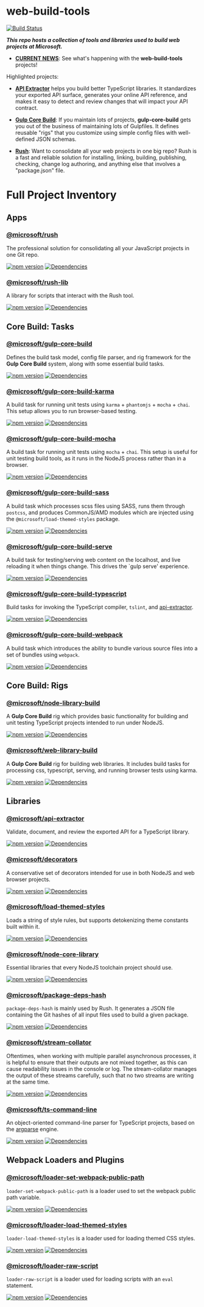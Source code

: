 # web-build-tools

[![Build Status](https://travis-ci.org/Microsoft/web-build-tools.svg?branch=master)](https://travis-ci.org/Microsoft/web-build-tools)

_**This repo hosts a collection of tools and libraries used to build web projects at Microsoft.**_

- **[CURRENT NEWS](https://github.com/Microsoft/web-build-tools/wiki)**:  See what's happening with the **web-build-tools** projects!

Highlighted projects:

- **[API Extractor](https://github.com/Microsoft/web-build-tools/wiki/API-Extractor)** helps you build better TypeScript libraries.  It standardizes your exported API surface, generates your online API reference, and makes it easy to detect and review changes that will impact your API contract.

- **[Gulp Core Build](https://github.com/Microsoft/web-build-tools/wiki/Gulp-Core-Build)**: If you maintain lots of projects, **gulp-core-build** gets you out of the business of maintaining lots of Gulpfiles.  It defines reusable "rigs" that you customize using simple config files with well-defined JSON schemas.

- **[Rush](https://github.com/Microsoft/web-build-tools/wiki/Rush)**: Want to consolidate all your web projects in one big repo?  Rush is a fast and reliable solution for installing, linking, building, publishing, checking, change log authoring, and anything else that involves a "package.json" file.

# Full Project Inventory


## Apps

### [@microsoft/rush](./apps/rush/README.md)

The professional solution for consolidating all your JavaScript projects in one Git repo.

[![npm version](https://badge.fury.io/js/%40microsoft%2Frush.svg)](https://badge.fury.io/js/%40microsoft%2Frush)
[![Dependencies](https://david-dm.org/Microsoft/rush.svg)](https://david-dm.org/Microsoft/rush)

### [@microsoft/rush-lib](./apps/rush-lib/README.md)

A library for scripts that interact with the Rush tool.

[![npm version](https://badge.fury.io/js/%40microsoft%2Frush-lib.svg)](https://badge.fury.io/js/%40microsoft%2Frush-lib)
[![Dependencies](https://david-dm.org/Microsoft/rush-lib.svg)](https://david-dm.org/Microsoft/rush-lib)


## Core Build: Tasks

### [@microsoft/gulp-core-build](./core-build/gulp-core-build/README.md)

Defines the build task model, config file parser, and rig framework for the **Gulp Core Build** system, along with some essential build tasks.

[![npm version](https://badge.fury.io/js/%40microsoft%2Fgulp-core-build.svg)](https://badge.fury.io/js/%40microsoft%2Fgulp-core-build)
[![Dependencies](https://david-dm.org/Microsoft/gulp-core-build.svg)](https://david-dm.org/Microsoft/gulp-core-build)

### [@microsoft/gulp-core-build-karma](./core-build/gulp-core-build-karma/README.md)

A build task for running unit tests using `karma` + `phantomjs` + `mocha` + `chai`. This setup allows you to run browser-based testing.

[![npm version](https://badge.fury.io/js/%40microsoft%2Fgulp-core-build-karma.svg)](https://badge.fury.io/js/%40microsoft%2Fgulp-core-build-karma)
[![Dependencies](https://david-dm.org/Microsoft/gulp-core-build-karma.svg)](https://david-dm.org/Microsoft/gulp-core-build-karma)

### [@microsoft/gulp-core-build-mocha](./core-build/gulp-core-build-mocha/README.md)

A build task for running unit tests using `mocha` + `chai`. This setup is useful for unit testing build tools, as it runs in the NodeJS process rather than in a browser.

[![npm version](https://badge.fury.io/js/%40microsoft%2Fgulp-core-build-mocha.svg)](https://badge.fury.io/js/gulp-core-build-mocha)
[![Dependencies](https://david-dm.org/Microsoft/gulp-core-build-mocha.svg)](https://david-dm.org/Microsoft/gulp-core-build-mocha)

### [@microsoft/gulp-core-build-sass](./core-build/gulp-core-build-sass/README.md)

A build task which processes scss files using SASS, runs them through `postcss`, and produces CommonJS/AMD modules which are injected using the `@microsoft/load-themed-styles` package.

[![npm version](https://badge.fury.io/js/%40microsoft%2Fgulp-core-build-sass.svg)](https://badge.fury.io/js/%40microsoft%2Fgulp-core-build-sass)
[![Dependencies](https://david-dm.org/Microsoft/gulp-core-build-sass.svg)](https://david-dm.org/Microsoft/gulp-core-build-sass)

### [@microsoft/gulp-core-build-serve](./core-build/gulp-core-build-serve/README.md)

A build task for testing/serving web content on the localhost, and live reloading it when things change.  This drives the `gulp serve' experience.

[![npm version](https://badge.fury.io/js/%40microsoft%2Fgulp-core-build-serve.svg)](https://badge.fury.io/js/%40microsoft%2Fgulp-core-build-serve)
[![Dependencies](https://david-dm.org/Microsoft/gulp-core-build-serve.svg)](https://david-dm.org/Microsoft/gulp-core-build-serve)

### [@microsoft/gulp-core-build-typescript](./core-build/gulp-core-build-typescript/README.md)

Build tasks for invoking the TypeScript compiler, `tslint`, and [api-extractor](https://github.com/Microsoft/web-build-tools/wiki/API-Extractor).

[![npm version](https://badge.fury.io/js/%40microsoft%2Fgulp-core-build-typescript.svg)](https://badge.fury.io/js/%40microsoft%2Fgulp-core-build-typescript)
[![Dependencies](https://david-dm.org/Microsoft/gulp-core-build-typescript.svg)](https://david-dm.org/Microsoft/gulp-core-build-typescript)

### [@microsoft/gulp-core-build-webpack](./core-build/gulp-core-build-webpack/README.md)

A build task which introduces the ability to bundle various source files into a set of bundles using `webpack`.

[![npm version](https://badge.fury.io/js/%40microsoft%2Fgulp-core-build-webpack.svg)](https://badge.fury.io/js/%40microsoft%2Fgulp-core-build-webpack)
[![Dependencies](https://david-dm.org/Microsoft/gulp-core-build-webpack.svg)](https://david-dm.org/Microsoft/gulp-core-build-webpack)

## Core Build: Rigs

### [@microsoft/node-library-build](./core-build/node-library-build/README.md)

A **Gulp Core Build** rig which provides basic functionality for building and unit testing TypeScript projects intended to run under NodeJS.

[![npm version](https://badge.fury.io/js/%40microsoft%2Fnode-library-build.svg)](https://badge.fury.io/js/%40microsoft%2Fnode-library-build)
[![Dependencies](https://david-dm.org/Microsoft/node-library-build.svg)](https://david-dm.org/Microsoft/node-library-build)

### [@microsoft/web-library-build](./core-build/web-library-build/README.md)

A **Gulp Core Build** rig for building web libraries. It includes build tasks for processing css, typescript, serving, and running browser tests using karma.

[![npm version](https://badge.fury.io/js/%40microsoft%2Fweb-library-build.svg)](https://badge.fury.io/js/%40microsoft%2Fweb-library-build)
[![Dependencies](https://david-dm.org/Microsoft/web-library-build.svg)](https://david-dm.org/Microsoft/web-library-build)


## Libraries

### [@microsoft/api-extractor](./libraries/api-extractor/README.md)

Validate, document, and review the exported API for a TypeScript library.

[![npm version](https://badge.fury.io/js/%40microsoft%2Fapi-extractor.svg)](https://badge.fury.io/js/%40microsoft%2Fapi-extractor)
[![Dependencies](https://david-dm.org/Microsoft/api-extractor.svg)](https://david-dm.org/Microsoft/api-extractor)

### [@microsoft/decorators](./libraries/decorators/README.md)

A conservative set of decorators intended for use in both NodeJS and web browser projects.

[![npm version](https://badge.fury.io/js/%40microsoft%2Fdecorators.svg)](https://badge.fury.io/js/%40microsoft%2Fdecorators)
[![Dependencies](https://david-dm.org/Microsoft/decorators.svg)](https://david-dm.org/Microsoft/decorators)

### [@microsoft/load-themed-styles](./libraries/load-themed-styles/README.md)

Loads a string of style rules, but supports detokenizing theme constants built within it.

[![npm version](https://badge.fury.io/js/%40microsoft%2Fload-themed-styles.svg)](https://badge.fury.io/js/%40microsoft%2Fload-themed-styles)
[![Dependencies](https://david-dm.org/Microsoft/load-themed-styles.svg)](https://david-dm.org/Microsoft/load-themed-styles)


### [@microsoft/node-core-library](./libraries/node-core-library/README.md)

Essential libraries that every NodeJS toolchain project should use.

[![npm version](https://badge.fury.io/js/%40microsoft%2Fnode-core-library.svg)](https://badge.fury.io/js/%40microsoft%2Fnode-core-library)
[![Dependencies](https://david-dm.org/Microsoft/node-core-library.svg)](https://david-dm.org/Microsoft/node-core-library)

### [@microsoft/package-deps-hash](./libraries/package-deps-hash/README.md)

`package-deps-hash` is mainly used by Rush.  It generates a JSON file containing the Git hashes of all input files used to build a given package.

[![npm version](https://badge.fury.io/js/%40microsoft%2Fpackage-deps-hash.svg)](https://badge.fury.io/js/%40microsoft%2Fpackage-deps-hash)
[![Dependencies](https://david-dm.org/Microsoft/package-deps-hash.svg)](https://david-dm.org/Microsoft/package-deps-hash)

### [@microsoft/stream-collator](./libraries/stream-collator/README.md)

Oftentimes, when working with multiple parallel asynchronous processes, it is helpful to ensure that their
outputs are not mixed together, as this can cause readability issues in the console or log. The
stream-collator manages the output of these streams carefully, such that no two streams are writing
at the same time.

[![npm version](https://badge.fury.io/js/%40microsoft%2Fstream-collator.svg)](https://badge.fury.io/js/%40microsoft%2Fstream-collator)
[![Dependencies](https://david-dm.org/Microsoft/stream-collator.svg)](https://david-dm.org/Microsoft/stream-collator)

### [@microsoft/ts-command-line](./libraries/ts-command-line/README.md)

An object-oriented command-line parser for TypeScript projects,
based on the [argparse](https://www.npmjs.com/package/argparse)
engine.

[![npm version](https://badge.fury.io/js/%40microsoft%2Fts-command-line.svg)](https://badge.fury.io/js/%40microsoft%2Fts-command-line)
[![Dependencies](https://david-dm.org/Microsoft/ts-command-line.svg)](https://david-dm.org/Microsoft/ts-command-line)


## Webpack Loaders and Plugins

### [@microsoft/loader-set-webpack-public-path](./webpack/loader-set-webpack-public-path/README.md)

`loader-set-webpack-public-path` is a loader used to set the webpack public path variable.

[![npm version](https://badge.fury.io/js/%40microsoft%2Floader-set-webpack-public-path.svg)](https://badge.fury.io/js/%40microsoft%2Floader-set-webpack-public-path)
[![Dependencies](https://david-dm.org/Microsoft/loader-set-webpack-public-path.svg)](https://david-dm.org/Microsoft/loader-set-webpack-public-path)

### [@microsoft/loader-load-themed-styles](./webpack/loader-load-themed-styles/README.md)

`loader-load-themed-styles` is a loader used for loading themed CSS styles.

[![npm version](https://badge.fury.io/js/%40microsoft%2Floader-load-themed-styles.svg)](https://badge.fury.io/js/%40microsoft%2Floader-load-themed-styles)
[![Dependencies](https://david-dm.org/Microsoft/loader-load-themed-styles.svg)](https://david-dm.org/Microsoft/loader-load-themed-styles)

### [@microsoft/loader-raw-script](./webpack/loader-raw-script/README.md)

`loader-raw-script` is a loader used for loading scripts with an `eval` statement.

[![npm version](https://badge.fury.io/js/%40microsoft%2Floader-raw-script.svg)](https://badge.fury.io/js/%40microsoft%2Floader-raw-script)
[![Dependencies](https://david-dm.org/Microsoft/loader-raw-script.svg)](https://david-dm.org/Microsoft/loader-raw-script)

